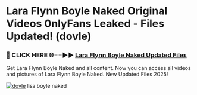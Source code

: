 # Lara Flynn Boyle Naked Original Videos 0nlyFans Leaked - Files Updated! (dovle)

<h3>🔴 CLICK HERE 🌐==►► <a href="https://tinyurl.com/up5wt9bj" rel="nofollow">Lara Flynn Boyle Naked Updated Files</a></h3>

Get Lara Flynn Boyle Naked and all content. Now you can access all videos and pictures of Lara Flynn Boyle Naked. New Updated Files 2025!

[![dovle](https://i.imgur.com/ABiUzMV.gif)](https://tinyurl.com/up5wt9bj)
lisa boyle naked